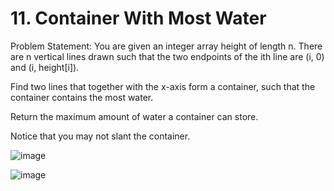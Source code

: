 # 11. Container With Most Water

Problem Statement: You are given an integer array height of length n. There are n vertical lines drawn such that the two endpoints of the ith line are (i, 0) and (i, height[i]).

Find two lines that together with the x-axis form a container, such that the container contains the most water.

Return the maximum amount of water a container can store.

Notice that you may not slant the container.

![image](https://github.com/aryanv175/leetcode-daily/assets/91381804/101b400d-35cf-40d1-b54d-60d623b000dd)

![image](https://github.com/aryanv175/leetcode-daily/assets/91381804/7824be6f-d4f3-481d-9aa7-ec0ec8f998f3)
